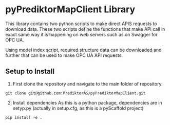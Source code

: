 # pyPrediktorMapClient Library

This library contains two python scripts to make direct APIS requests to download data. These two scripts define the functions that make API call in exact same way it is happening on web servers such as on Swagger for OPC UA. 

Using model index script, required structure data can be downloaded and further that can be used to make OPC UA API requests. 

## Setup to Install
1. First clone the repository and navigate to the main folder of repository.
```
git clone git@github.com:PrediktorAS/pyPrediktorMapClient.git
```
2. Install dependencies
As this is a python package, dependencies are in setyp.py (actually in setup.cfg, as this is a pyScaffold project)
```
pip install -e .
```
